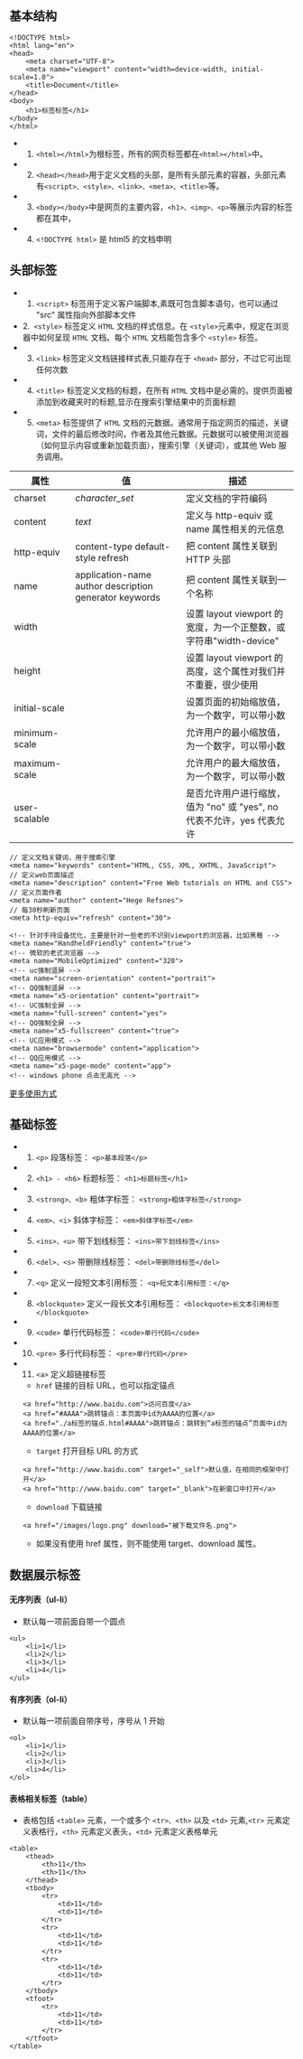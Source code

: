 ## 基本结构

```
<!DOCTYPE html>
<html lang="en">
<head>
    <meta charset="UTF-8">
    <meta name="viewport" content="width=device-width, initial-scale=1.0">
    <title>Document</title>
</head>
<body>
    <h1>标签标签</h1>
</body>
</html>
```

- 1. `<html></html>`为根标签，所有的网页标签都在`<html></html>`中。
- 2. `<head></head>`用于定义文档的头部，是所有头部元素的容器，头部元素有`<script>、<style>、<link>、<meta>、<title>`等。
- 3. `<body></body>`中是网页的主要内容，`<h1>、<img>、<p>`等展示内容的标签都在其中，
- 4. `<!DOCTYPE html>` 是 html5 的文档申明

## 头部标签

- 1. `<script>` 标签用于定义客户端脚本,素既可包含脚本语句，也可以通过 "src" 属性指向外部脚本文件
- 2.` <style>` 标签定义 `HTML` 文档的样式信息。在 `<style>`元素中，规定在浏览器中如何呈现 `HTML` 文档。每个 `HTML` 文档能包含多个 `<style>` 标签。
- 3. `<link>` 标签定义文档链接样式表,只能存在于 `<head>` 部分，不过它可出现任何次数
- 4. `<title>` 标签定义文档的标题，在所有 `HTML` 文档中是必需的。提供页面被添加到收藏夹时的标题,显示在搜索引擎结果中的页面标题
- 5. `<meta>` 标签提供了 `HTML` 文档的元数据。通常用于指定网页的描述，关键词，文件的最后修改时间，作者及其他元数据。元数据可以被使用浏览器（如何显示内容或重新加载页面），搜索引擎（关键词），或其他 Web 服务调用。

| 属性          | 值                                                     | 描述                                                                  |
| ------------- | ------------------------------------------------------ | --------------------------------------------------------------------- |
| charset       | _character_set_                                        | 定义文档的字符编码                                                    |
| content       | _text_                                                 | 定义与 http-equiv 或 name 属性相关的元信息                            |
| http-equiv    | content-type default-style refresh                     | 把 content 属性关联到 HTTP 头部                                       |
| name          | application-name author description generator keywords | 把 content 属性关联到一个名称                                         |
| width         |                                                        | 设置 layout viewport 的宽度，为一个正整数，或字符串"width-device"     |
| height        |                                                        | 设置 layout viewport 的高度，这个属性对我们并不重要，很少使用         |
| initial-scale |                                                        | 设置页面的初始缩放值，为一个数字，可以带小数                          |
| minimum-scale |                                                        | 允许用户的最小缩放值，为一个数字，可以带小数                          |
| maximum-scale |                                                        | 允许用户的最大缩放值，为一个数字，可以带小数                          |
| user-scalable |                                                        | 是否允许用户进行缩放，值为 "no" 或 "yes", no 代表不允许，yes 代表允许 |

```
// 定义文档关键词，用于搜索引擎
<meta name="keywords" content="HTML, CSS, XML, XHTML, JavaScript">
// 定义web页面描述
<meta name="description" content="Free Web tutorials on HTML and CSS">
// 定义页面作者
<meta name="author" content="Hege Refsnes">
// 每30秒刷新页面
<meta http-equiv="refresh" content="30">
```

```
<!-- 针对手持设备优化，主要是针对一些老的不识别viewport的浏览器，比如黑莓 -->
<meta name="HandheldFriendly" content="true">
<!-- 微软的老式浏览器 -->
<meta name="MobileOptimized" content="320">
<!-- uc强制竖屏 -->
<meta name="screen-orientation" content="portrait">
<!-- QQ强制竖屏 -->
<meta name="x5-orientation" content="portrait">
<!-- UC强制全屏 -->
<meta name="full-screen" content="yes">
<!-- QQ强制全屏 -->
<meta name="x5-fullscreen" content="true">
<!-- UC应用模式 -->
<meta name="browsermode" content="application">
<!-- QQ应用模式 -->
<meta name="x5-page-mode" content="app">
<!-- windows phone 点击无高光 -->
```

[更多使用方式](https://www.runoob.com/w3cnote/html-meta-intro.html)

## 基础标签

- 1. `<p>` 段落标签： `<p>基本段落</p>`
- 2. `<h1> - <h6>` 标题标签： `<h1>标题标签</h1>`
- 3. `<strong>、<b>` 粗体字标签： `<strong>粗体字标签</strong>`
- 4. `<em>、<i>` 斜体字标签： `<em>斜体字标签</em>`
- 5. `<ins>、<u>` 带下划线标签： `<ins>带下划线标签</ins>`
- 6. `<del>、<s>` 带删除线标签： `<del>带删除线标签</del>`
- 7. `<q>` 定义一段短文本引用标签： `<q>短文本引用标签：</q>`
- 8. `<blockquote>` 定义一段长文本引用标签： `<blockquote>长文本引用标签</blockquote>`
- 9. `<code>` 单行代码标签： `<code>单行代码</code>`
- 10. `<pre>` 多行代码标签： `<pre>单行代码</pre>`
- 11. `<a>` 定义超链接标签
  - `href` 链接的目标 URL，也可以指定锚点
  ```
  <a href="http://www.baidu.com">访问百度</a>
  <a href="#AAAA">跳转锚点：本页面中id为AAAA的位置</a>
  <a href="./a标签的锚点.html#AAAA">跳转锚点：跳转到“a标签的锚点”页面中id为AAAA的位置</a>
  ```
  - `target` 打开目标 URL 的方式
  ```
  <a href="http://www.baidu.com" target="_self">默认值，在相同的框架中打开</a>
  <a href="http://www.baidu.com" target="_blank">在新窗口中打开</a>
  ```
  - `download` 下载链接
  ```
  <a href="/images/logo.png" download="被下载文件名.png">
  ```
  - 如果没有使用 href 属性，则不能使用 target、download 属性。

## 数据展示标签

#### 无序列表（ul-li）

- 默认每一项前面自带一个圆点

```
<ul>
    <li>1</li>
    <li>2</li>
    <li>3</li>
    <li>4</li>
</ul>
```

#### 有序列表（ol-li）

- 默认每一项前面自带序号，序号从 1 开始

```
<ol>
    <li>1</li>
    <li>2</li>
    <li>3</li>
    <li>4</li>
</ol>
```

#### 表格相关标签（table）

- 表格包括 `<table>` 元素，一个或多个 `<tr>、<th>` 以及 `<td>` 元素,`<tr>` 元素定义表格行，`<th>` 元素定义表头，`<td>` 元素定义表格单元

```
<table>
    <thead>
        <th>11</th>
        <th>11</th>
    </thead>
    <tbody>
        <tr>
            <td>11</td>
            <td>11</td>
        </tr>
        <tr>
            <td>11</td>
            <td>11</td>
        </tr>
        <tr>
            <td>11</td>
            <td>11</td>
        </tr>
    </tbody>
    <tfoot>
        <tr>
            <td>11</td>
            <td>11</td>
        </tr>
    </tfoot>
</table>
```
